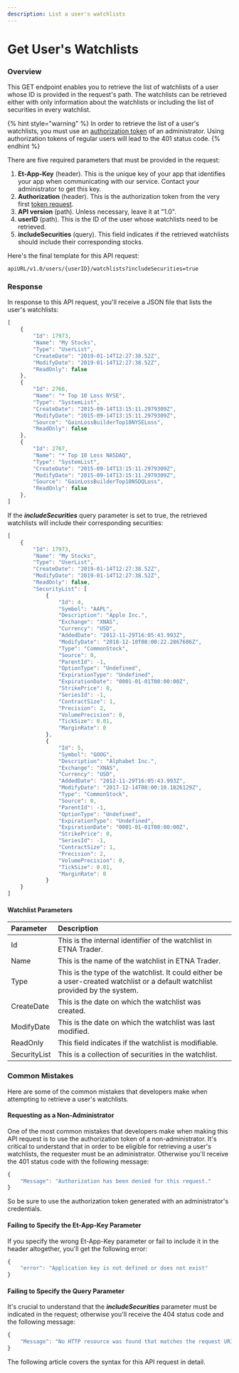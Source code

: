 ```yaml
---
description: List a user's watchlists
---
```


# Get User's Watchlists

### Overview

This GET endpoint enables you to retrieve the list of watchlists of a user whose ID is provided in the request's path. The watchlists can be retrieved either with only information about the watchlists or including the list of securities in every watchlist. 

{% hint style="warning" %}
In order to retrieve the list of a user's watchlists, you must use an [authorization token](../../authentication/requesting-tokens/) of an administrator. Using authorization tokens of regular users will lead to the 401 status code.
{% endhint %}

There are five required parameters that must be provided in the request:

1. **Et-App-Key** \(header\). This is the unique key of your app that identifies your app when communicating with our service. Contact your administrator to get this key.
2. **Authorization** \(header\). This is the authorization token from the very first [token request](../../authentication/requesting-tokens/).
3. **API version** \(path\). Unless necessary, leave it at "1.0".
4. **userID** \(path\). This is the ID of the user whose watchlists need to be retrieved.
5. **includeSecurities** \(query\). This field indicates if the retrieved watchlists should include their corresponding stocks.

Here's the final template for this API request:

```text
apiURL/v1.0/users/{userID}/watchlists?includeSecurities=true
```

### Response

In response to this API request, you'll receive a JSON file that lists the user's watchlists: 

```javascript
[
    {
        "Id": 17973,
        "Name": "My Stocks",
        "Type": "UserList",
        "CreateDate": "2019-01-14T12:27:38.52Z",
        "ModifyDate": "2019-01-14T12:27:38.52Z",
        "ReadOnly": false
    },
    {
        "Id": 2766,
        "Name": "* Top 10 Loss NYSE",
        "Type": "SystemList",
        "CreateDate": "2015-09-14T13:15:11.2979309Z",
        "ModifyDate": "2015-09-14T13:15:11.2979309Z",
        "Source": "GainLossBuilderTop10NYSELoss",
        "ReadOnly": false
    },
    {
        "Id": 2767,
        "Name": "* Top 10 Loss NASDAQ",
        "Type": "SystemList",
        "CreateDate": "2015-09-14T13:15:11.2979309Z",
        "ModifyDate": "2015-09-14T13:15:11.2979309Z",
        "Source": "GainLossBuilderTop10NSDQLoss",
        "ReadOnly": false
    },
]
```

If the _**includeSecurities**_ query parameter is set to true, the retrieved watchlists will include their corresponding securities:

```javascript
[
    {
        "Id": 17973,
        "Name": "My Stocks",
        "Type": "UserList",
        "CreateDate": "2019-01-14T12:27:38.52Z",
        "ModifyDate": "2019-01-14T12:27:38.52Z",
        "ReadOnly": false,
        "SecurityList": [
            {
                "Id": 4,
                "Symbol": "AAPL",
                "Description": "Apple Inc.",
                "Exchange": "XNAS",
                "Currency": "USD",
                "AddedDate": "2012-11-29T16:05:43.993Z",
                "ModifyDate": "2018-12-10T08:00:22.2867686Z",
                "Type": "CommonStock",
                "Source": 0,
                "ParentId": -1,
                "OptionType": "Undefined",
                "ExpirationType": "Undefined",
                "ExpirationDate": "0001-01-01T00:00:00Z",
                "StrikePrice": 0,
                "SeriesId": -1,
                "ContractSize": 1,
                "Precision": 2,
                "VolumePrecision": 0,
                "TickSize": 0.01,
                "MarginRate": 0
            },
            {
                "Id": 5,
                "Symbol": "GOOG",
                "Description": "Alphabet Inc.",
                "Exchange": "XNAS",
                "Currency": "USD",
                "AddedDate": "2012-11-29T16:05:43.993Z",
                "ModifyDate": "2017-12-14T08:00:10.1826129Z",
                "Type": "CommonStock",
                "Source": 0,
                "ParentId": -1,
                "OptionType": "Undefined",
                "ExpirationType": "Undefined",
                "ExpirationDate": "0001-01-01T00:00:00Z",
                "StrikePrice": 0,
                "SeriesId": -1,
                "ContractSize": 1,
                "Precision": 2,
                "VolumePrecision": 0,
                "TickSize": 0.01,
                "MarginRate": 0
            }       
    }
]
```

#### Watchlist Parameters

| Parameter | Description |
| :--- | :--- |
| Id | This is the internal identifier of the watchlist in ETNA Trader. |
| Name | This is the name of the watchlist in ETNA Trader. |
| Type | This is the type of the watchlist. It could either be a user-created watchlist or a default watchlist provided by the system. |
| CreateDate | This is the date on which the watchlist was created. |
| ModifyDate | This is the date on which the watchlist was last modified. |
| ReadOnly | This field indicates if the watchlist is modifiable. |
| SecurityList | This is a collection of securities in the watchlist. |

### Common Mistakes

Here are some of the common mistakes that developers make when attempting to retrieve a user's watchlists. 

#### Requesting as a Non-Administrator

One of the most common mistakes that developers make when making this API request is to use the authorization token of a non-administrator. It's critical to understand that in order to be eligible for retrieving a user's watchlists, the requester must be an administrator. Otherwise you'll receive the 401 status code with the following message:

```javascript
{
    "Message": "Authorization has been denied for this request."
}
```

So be sure to use the authorization token generated with an administrator's credentials.

#### Failing to Specify the Et-App-Key Parameter

If you specify the wrong Et-App-Key parameter or fail to include it in the header altogether, you'll get the following error:

```javascript
{
    "error": "Application key is not defined or does not exist"
}
```

#### Failing to Specify the Query Parameter

It's crucial to understand that the _**includeSecurities**_ parameter must be indicated in the request; otherwise you'll receive the 404 status code and the following message:

```javascript
{
    "Message": "No HTTP resource was found that matches the request URI 'https://pub-api-et-demo-prod.etnasoft.us/api/v1.0/users/@me/watchlists'."
}
```

The following article covers the syntax for this API request in detail.


